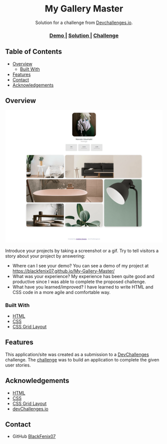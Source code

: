 <!-- Please update value in the {}  -->

<h1 align="center">My Gallery Master</h1>

<div align="center">
   Solution for a challenge from  <a href="http://devchallenges.io" target="_blank">Devchallenges.io</a>.
</div>

<div align="center">
  <h3>
    <a href="https://blackfenix07.github.io/My-Gallery-Master/">
      Demo
    </a>
    <span> | </span>
    <a href="https://github.com/BlackFenix07/My-Gallery-Master">
      Solution
    </a>
    <span> | </span>
    <a href="https://devchallenges.io/challenges/wBunSb7FPrIepJZAg0sY">
      Challenge
    </a>
  </h3>
</div>

<!-- TABLE OF CONTENTS -->

## Table of Contents

- [Overview](#overview)
  - [Built With](#built-with)
- [Features](#features)
- [Contact](#contact)
- [Acknowledgements](#acknowledgements)

<!-- OVERVIEW -->

## Overview

![screenshot](./images/screenshot.png)

Introduce your projects by taking a screenshot or a gif. Try to tell visitors a story about your project by answering:

- Where can I see your demo?
  You can see a demo of my project at https://blackfenix07.github.io/My-Gallery-Master/
- What was your experience?
  My experience has been quite good and productive since I was able to complete the proposed challenge.
- What have you learned/improved?
  I have learned to write HTML and CSS code in a more agile and comfortable way.

### Built With

<!-- This section should list any major frameworks that you built your project using. Here are a few examples.-->

- [HTML](https://developer.mozilla.org/es/docs/Web/HTML)
- [CSS](https://developer.mozilla.org/es/docs/Web/CSS)
- [CSS Grid Layout](https://developer.mozilla.org/es/docs/Web/CSS/CSS_Grid_Layout)

## Features

<!-- List the features of your application or follow the template. Don't share the figma file here :) -->

This application/site was created as a submission to a [DevChallenges](https://devchallenges.io/challenges) challenge. The [challenge](https://devchallenges.io/challenges/wBunSb7FPrIepJZAg0sY) was to build an application to complete the given user stories.


## Acknowledgements

<!-- This section should list any articles or add-ons/plugins that helps you to complete the project. This is optional but it will help you in the future. For exmpale -->

- [HTML](https://developer.mozilla.org/es/docs/Web/HTML)
- [CSS](https://developer.mozilla.org/es/docs/Web/CSS)
- [CSS Grid Layout](https://developer.mozilla.org/es/docs/Web/CSS/CSS_Grid_Layout)
- [devChallenges.io](https://devchallenges.io/)

## Contact

- GitHub [BlackFenix07](https://github.com/BlackFenix07)
